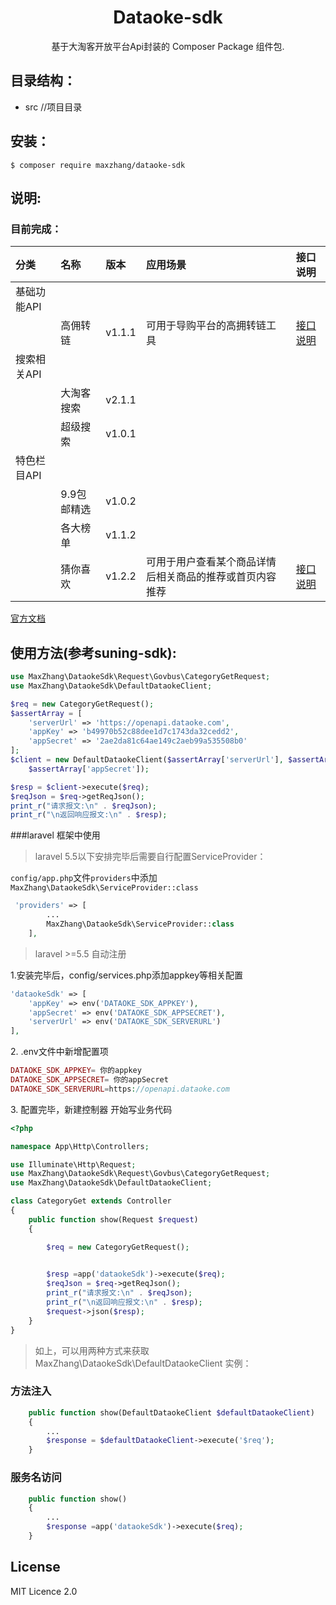 <h1 align="center"> Dataoke-sdk</h1>

<p align="center"> 基于大淘客开放平台Api封装的 Composer Package 组件包.</p>

## 目录结构：
- src //项目目录

## 安装：

```
$ composer require maxzhang/dataoke-sdk
```
## 说明:
### 目前完成：

| 分类 |名称  |版本 |应用场景|接口说明|
| :---- |:----  |:---- |:----|:----|
| 基础功能API |  | |||
|  | 高佣转链 | v1.1.1 |可用于导购平台的高拥转链工具|[接口说明](http://www.dataoke.com/pmc/api-d.html?id=7)|
| 搜索相关API |  |  |||
|  | 大淘客搜索 | v2.1.1 |||
|  | 超级搜索 | v1.0.1 |||
| 特色栏目API |  |  |||
|  | 9.9包邮精选 | v1.0.2 |||
|  | 各大榜单 | v1.1.2 |||
|  | 猜你喜欢 | v1.2.2 |可用于用户查看某个商品详情后相关商品的推荐或首页内容推荐|[接口说明](http://www.dataoke.com/pmc/api-d.html?id=16)|



[官方文档](http://www.dataoke.com/pmc/api-market.html)


## 使用方法(参考suning-sdk):
```php
use MaxZhang\DataokeSdk\Request\Govbus\CategoryGetRequest;
use MaxZhang\DataokeSdk\DefaultDataokeClient;
```
```php
$req = new CategoryGetRequest();
$assertArray = [
    'serverUrl' => 'https://openapi.dataoke.com',
    'appKey' => 'b49970b52c88dee1d7c1743da32cedd2',
    'appSecret' => '2ae2da81c64ae149c2aeb99a535508b0'
];
$client = new DefaultDataokeClient($assertArray['serverUrl'], $assertArray['appKey'],
    $assertArray['appSecret']);

$resp = $client->execute($req);
$reqJson = $req->getReqJson();
print_r("请求报文:\n" . $reqJson);
print_r("\n返回响应报文:\n" . $resp);

```
###laravel 框架中使用


>laravel 5.5以下安排完毕后需要自行配置ServiceProvider：

`config/app.php`文件`providers`中添加
`MaxZhang\DataokeSdk\ServiceProvider::class`
```php
 'providers' => [
        ...
        MaxZhang\DataokeSdk\ServiceProvider::class
    ],
```
>laravel >=5.5 自动注册


<p>1.安装完毕后，config/services.php添加appkey等相关配置</p>

```php
'dataokeSdk' => [
    'appKey' => env('DATAOKE_SDK_APPKEY'),
    'appSecret' => env('DATAOKE_SDK_APPSECRET'),
    'serverUrl' => env('DATAOKE_SDK_SERVERURL')    
],
```
<p>2. .env文件中新增配置项</p>

```php
DATAOKE_SDK_APPKEY= 你的appkey
DATAOKE_SDK_APPSECRET= 你的appSecret
DATAOKE_SDK_SERVERURL=https://openapi.dataoke.com
```
<p>3. 配置完毕，新建控制器 开始写业务代码</p>

```php
<?php

namespace App\Http\Controllers;

use Illuminate\Http\Request;
use MaxZhang\DataokeSdk\Request\Govbus\CategoryGetRequest;
use MaxZhang\DataokeSdk\DefaultDataokeClient;

class CategoryGet extends Controller
{
    public function show(Request $request)
    {

        $req = new CategoryGetRequest();

        
        $resp =app('dataokeSdk')->execute($req);
        $reqJson = $req->getReqJson();
        print_r("请求报文:\n" . $reqJson);
        print_r("\n返回响应报文:\n" . $resp);
        $request->json($resp);
    }
}
```
>如上，可以用两种方式来获取 MaxZhang\DataokeSdk\DefaultDataokeClient 实例：

### 方法注入
```php
    public function show(DefaultDataokeClient $defaultDataokeClient) 
    {
        ...
        $response = $defaultDataokeClient->execute('$req');
    }
```
### 服务名访问
```php
    public function show() 
    {
        ...
        $response =app('dataokeSdk')->execute($req);
    }
```
## License

MIT Licence 2.0